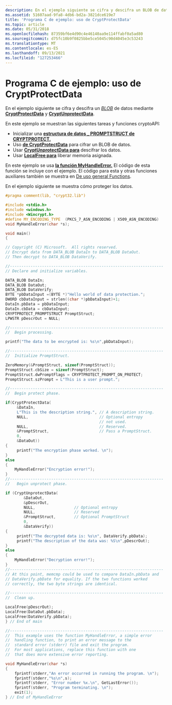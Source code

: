 ```yaml
---
description: En el ejemplo siguiente se cifra y descifra un BLOB de datos mediante CryptProtectData y CryptUnprotectData.
ms.assetid: 51607aad-9fa8-4db6-bd2a-3821dce619e7
title: 'Programa C de ejemplo: uso de CryptProtectData'
ms.topic: article
ms.date: 05/31/2018
ms.openlocfilehash: 87359bf6e4d90c4e46140aa9e114ffabf0a5ad80
ms.sourcegitcommit: d75fc10b9f0825bbe5ce5045c90d4045e3c53243
ms.translationtype: MT
ms.contentlocale: es-ES
ms.lasthandoff: 09/13/2021
ms.locfileid: "127253466"
---
```

# <a name="example-c-program-using-cryptprotectdata"></a>Programa C de ejemplo: uso de CryptProtectData

En el ejemplo siguiente se cifra y descifra un [*BLOB*](../secgloss/b-gly.md) de datos mediante [**CryptProtectData**](/windows/desktop/api/Dpapi/nf-dpapi-cryptprotectdata) y [**CryptUnprotectData**](/windows/desktop/api/Dpapi/nf-dpapi-cryptunprotectdata).

En este ejemplo se muestran las siguientes tareas y funciones cryptoAPI:

-   Inicializar una [**estructura de datos \_ PROMPTSTRUCT de CRYPTPROTECT.**](/windows/desktop/api/Dpapi/ns-dpapi-cryptprotect_promptstruct)
-   Uso [**de CryptProtectData**](/windows/desktop/api/Dpapi/nf-dpapi-cryptprotectdata) para cifrar un BLOB de datos.
-   Usar [**CryptUnprotectData para**](/windows/desktop/api/Dpapi/nf-dpapi-cryptunprotectdata) descifrar los datos.
-   Usar [**LocalFree para**](/windows/win32/api/winbase/nf-winbase-localfree) liberar memoria asignada.

En este ejemplo se usa [**la función MyHandleError.**](myhandleerror.md) El código de esta función se incluye con el ejemplo. El código para esta y otras funciones auxiliares también se muestra en [De uso general Functions](general-purpose-functions.md).

En el ejemplo siguiente se muestra cómo proteger los datos.


```C++
#pragma comment(lib, "crypt32.lib")

#include <stdio.h>
#include <windows.h>
#include <Wincrypt.h>
#define MY_ENCODING_TYPE  (PKCS_7_ASN_ENCODING | X509_ASN_ENCODING)
void MyHandleError(char *s);

void main()
{

// Copyright (C) Microsoft.  All rights reserved.
// Encrypt data from DATA_BLOB DataIn to DATA_BLOB DataOut.
// Then decrypt to DATA_BLOB DataVerify.

//-------------------------------------------------------------------
// Declare and initialize variables.

DATA_BLOB DataIn;
DATA_BLOB DataOut;
DATA_BLOB DataVerify;
BYTE *pbDataInput =(BYTE *)"Hello world of data protection.";
DWORD cbDataInput = strlen((char *)pbDataInput)+1;
DataIn.pbData = pbDataInput;    
DataIn.cbData = cbDataInput;
CRYPTPROTECT_PROMPTSTRUCT PromptStruct;
LPWSTR pDescrOut = NULL;

//-------------------------------------------------------------------
//  Begin processing.

printf("The data to be encrypted is: %s\n",pbDataInput);

//-------------------------------------------------------------------
//  Initialize PromptStruct.

ZeroMemory(&PromptStruct, sizeof(PromptStruct));
PromptStruct.cbSize = sizeof(PromptStruct);
PromptStruct.dwPromptFlags = CRYPTPROTECT_PROMPT_ON_PROTECT;
PromptStruct.szPrompt = L"This is a user prompt.";

//-------------------------------------------------------------------
//  Begin protect phase.

if(CryptProtectData(
     &DataIn,
     L"This is the description string.", // A description string. 
     NULL,                               // Optional entropy
                                         // not used.
     NULL,                               // Reserved.
     &PromptStruct,                      // Pass a PromptStruct.
     0,
     &DataOut))
{
     printf("The encryption phase worked. \n");
}
else
{
    MyHandleError("Encryption error!");
}
//-------------------------------------------------------------------
//   Begin unprotect phase.

if (CryptUnprotectData(
        &DataOut,
        &pDescrOut,
        NULL,                 // Optional entropy
        NULL,                 // Reserved
        &PromptStruct,        // Optional PromptStruct
        0,
        &DataVerify))
{
     printf("The decrypted data is: %s\n", DataVerify.pbData);
     printf("The description of the data was: %S\n",pDescrOut);
}
else
{
    MyHandleError("Decryption error!");
}
//-------------------------------------------------------------------
// At this point, memcmp could be used to compare DataIn.pbData and 
// DataVerify.pbDate for equality. If the two functions worked
// correctly, the two byte strings are identical. 

//-------------------------------------------------------------------
//  Clean up.

LocalFree(pDescrOut);
LocalFree(DataOut.pbData);
LocalFree(DataVerify.pbData);
} // End of main

//-------------------------------------------------------------------
//  This example uses the function MyHandleError, a simple error
//  handling function, to print an error message to the  
//  standard error (stderr) file and exit the program. 
//  For most applications, replace this function with one 
//  that does more extensive error reporting.

void MyHandleError(char *s)
{
    fprintf(stderr,"An error occurred in running the program. \n");
    fprintf(stderr,"%s\n",s);
    fprintf(stderr, "Error number %x.\n", GetLastError());
    fprintf(stderr, "Program terminating. \n");
    exit(1);
} // End of MyHandleError
```



 

 
